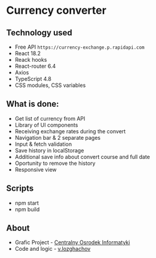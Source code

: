 # Currency converter

## Technology used

- Free API `https://currency-exchange.p.rapidapi.com`
- React 18.2
- Reack hooks
- React-router 6.4
- Axios
- TypeScript 4.8
- CSS modules, CSS variables

## What is done:

- Get list of currency from API
- Library of UI components
- Receiving exchange rates during the convert
- Navigation bar & 2 separate pages
- Input & fetch validation
- Save history in localStorage
- Additional save info about convert course and full date
- Oportunity to remove the history
- Responsive view

## Scripts

- npm start 
- npm build

## About

- Grafic Project - [Centralny Osrodek Informatyki](https://www.coi.gov.pl/)
- Code and logic - [v.lozghachov](https://www.linkedin.com/in/valerii-lozghachov/)
